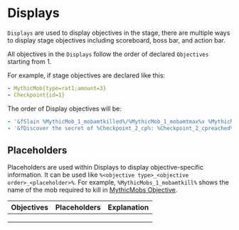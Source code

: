 # Displays

`Displays` are used to display objectives in the stage, there are multiple ways to display stage objectives including scoreboard, boss bar, and action bar.

All objectives in the `Displays` follow the order of declared `Objectives` starting from 1.

For example, if stage objectives are declared like this:

```yaml
- MythicMob{type=rat1;amount=3}
- Checkpoint{id=1}
```

The order of Display objectives will be:

```yaml
- '&fSlain %MythicMob_1_mobamtkilled%/%MythicMob_1_mobamtmax%x %MythicMob_1_mobamtkill%'
- '&fDiscover the secret of %Checkpoint_2_cp%: %Checkpoint_2_cpreached%'
```

## Placeholders

Placeholders are used within Displays to display objective-specific information. It can be used like `%<objective type>_<objective order>_<placeholder>%`. For example, `%MythicMobs_1_mobamtkill%` shows the name of the mob required to kill in [MythicMobs Objective](../objectives/objective-list.md#mythicmob).

| Objectives | Placeholders | Explanation |
| ---------- | ------------ | ----------- |
|            |              |             |
|            |              |             |
|            |              |             |
